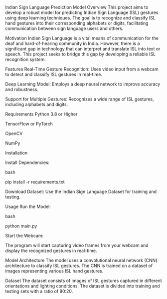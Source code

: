 Indian Sign Language Prediction Model
Overview
This project aims to develop a robust model for predicting Indian Sign Language (ISL) gestures using deep learning techniques. The goal is to recognize and classify ISL hand gestures into their corresponding alphabets or digits, facilitating communication between sign language users and others.

Motivation
Indian Sign Language is a vital means of communication for the deaf and hard-of-hearing community in India. However, there is a significant gap in technology that can interpret and translate ISL into text or speech. This project seeks to bridge this gap by developing a reliable ISL recognition system.

Features
Real-Time Gesture Recognition: Uses video input from a webcam to detect and classify ISL gestures in real-time.

Deep Learning Model: Employs a deep neural network to improve accuracy and robustness.

Support for Multiple Gestures: Recognizes a wide range of ISL gestures, including alphabets and digits.

Requirements
Python 3.8 or Higher

TensorFlow or PyTorch

OpenCV

NumPy

Installation

Install Dependencies:

bash

pip install -r requirements.txt

Download Dataset:
Use the Indian Sign Language Dataset for training and testing.

Usage
Run the Model:

bash

python main.py

Start the Webcam:

The program will start capturing video frames from your webcam and display the recognized gestures in real-time.

Model Architecture
The model uses a convolutional neural network (CNN) architecture to classify ISL gestures. The CNN is trained on a dataset of images representing various ISL hand gestures.

Dataset
The dataset consists of images of ISL gestures captured in different orientations and lighting conditions. The dataset is divided into training and testing sets with a ratio of 80:20.
